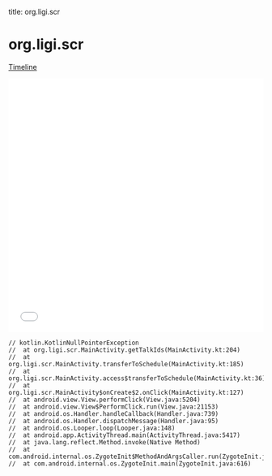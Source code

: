 title: org.ligi.scr

# org.ligi.scr

[Timeline](./vis-timeline.html)

<iframe src="./vis-timeline.html" width="100%" height="500px" style="border:none;"></iframe>

```
// kotlin.KotlinNullPointerException
// 	at org.ligi.scr.MainActivity.getTalkIds(MainActivity.kt:204)
// 	at org.ligi.scr.MainActivity.transferToSchedule(MainActivity.kt:185)
// 	at org.ligi.scr.MainActivity.access$transferToSchedule(MainActivity.kt:36)
// 	at org.ligi.scr.MainActivity$onCreate$2.onClick(MainActivity.kt:127)
// 	at android.view.View.performClick(View.java:5204)
// 	at android.view.View$PerformClick.run(View.java:21153)
// 	at android.os.Handler.handleCallback(Handler.java:739)
// 	at android.os.Handler.dispatchMessage(Handler.java:95)
// 	at android.os.Looper.loop(Looper.java:148)
// 	at android.app.ActivityThread.main(ActivityThread.java:5417)
// 	at java.lang.reflect.Method.invoke(Native Method)
// 	at com.android.internal.os.ZygoteInit$MethodAndArgsCaller.run(ZygoteInit.java:726)
// 	at com.android.internal.os.ZygoteInit.main(ZygoteInit.java:616)

```



